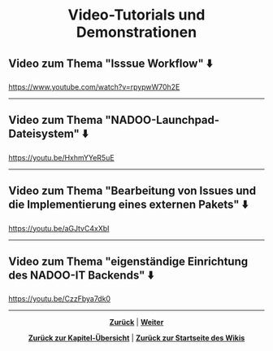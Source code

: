 # <p align="center">Video-Tutorials und Demonstrationen</p>

## Video zum Thema "Isssue Workflow" ⬇️

<https://www.youtube.com/watch?v=rpypwW70h2E>

---

## Video zum Thema "NADOO-Launchpad-Dateisystem" ⬇️

<https://youtu.be/HxhmYYeR5uE>

---

## Video zum Thema "Bearbeitung von Issues und die Implementierung eines externen Pakets" ⬇️

<https://youtu.be/aGJtvC4xXbI>

---

## Video zum Thema "eigenständige Einrichtung des NADOO-IT Backends" ⬇️

<https://youtu.be/CzzFbya7dk0>

---

<p align="center">
<a href="/docs/04-tools/06-launchpad/02-features/11-t_bar_senden/README.md"><strong>Zurück</strong></a> | 
<a href="/docs/04-tools/07-ki/README.md"><strong>Weiter</strong></a>
</p>

<p align="center">
<a href="/docs/04-tools/06-launchpad/README.md/#dieses-thema-beinhaltet-folgende-kapitel"><strong>Zurück zur Kapitel-Übersicht</strong></a> | <a href="/docs/00-willkommen/README.md"><strong>Zurück zur Startseite des Wikis</strong></a>
</p>